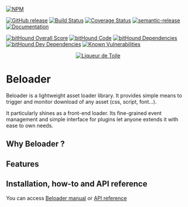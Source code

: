 [![NPM](https://nodei.co/npm/beloader.png?downloads=true&downloadRank=true&stars=true)](https://www.npmjs.com/package/beloader)

[![GitHub release](https://img.shields.io/github/release/liqueurdetoile/beloader.svg)](https://github.com/liqueurdetoile/beloader)
[![Build Status](https://travis-ci.org/liqueurdetoile/beloader.svg?branch=master)](https://travis-ci.org/liqueurdetoile/beloader)
[![Coverage Status](https://coveralls.io/repos/github/liqueurdetoile/beloader/badge.svg?branch=master)](https://coveralls.io/github/liqueurdetoile/beloader?branch=master)
[![semantic-release](https://img.shields.io/badge/%20%20%F0%9F%93%A6%F0%9F%9A%80-semantic--release-e10079.svg)](https://github.com/semantic-release/semantic-release)
[![Documentation](https://liqueurdetoile.github.io/beloader/badge.svg)](https://liqueurdetoile.github.io/beloader/)

[![bitHound Overall Score](https://www.bithound.io/github/liqueurdetoile/beloader/badges/score.svg)](https://www.bithound.io/github/liqueurdetoile/beloader)
[![bitHound Code](https://www.bithound.io/github/liqueurdetoile/beloader/badges/code.svg)](https://www.bithound.io/github/liqueurdetoile/beloader)
[![bitHound Dependencies](https://www.bithound.io/github/liqueurdetoile/beloader/badges/dependencies.svg)](https://www.bithound.io/github/liqueurdetoile/beloader/master/dependencies/npm)
[![bitHound Dev Dependencies](https://www.bithound.io/github/liqueurdetoile/beloader/badges/devDependencies.svg)](https://www.bithound.io/github/liqueurdetoile/beloader/master/dependencies/npm)
[![Known Vulnerabilities](https://snyk.io/test/github/liqueurdetoile/beloader/badge.svg?targetFile=package.json)](https://snyk.io/test/github/liqueurdetoile/beloader?targetFile=package.json)

<p align="center"><a href="https://liqueurdetoile.com" target="\_blank"><img src="https://hosting.liqueurdetoile.com/logo_lqdt.png" alt="Liqueur de Toile"></a></p>

# Beloader
Beloader is a lightweight asset loader library. It provides simple means to trigger and monitor download of any asset (css, script, font...).

It particularly shines as a front-end loader. Its fine-grained event management and simple interface for plugins
let anyone extends it with ease to own needs.

## Why Beloader ?


## Features


## Installation, how-to and API reference
You can access [Beloader manual](https://liqueurdetoile.github.io/beloader/manual/index.html) or [API reference](https://liqueurdetoile.github.io/beloader/identifiers.html)

